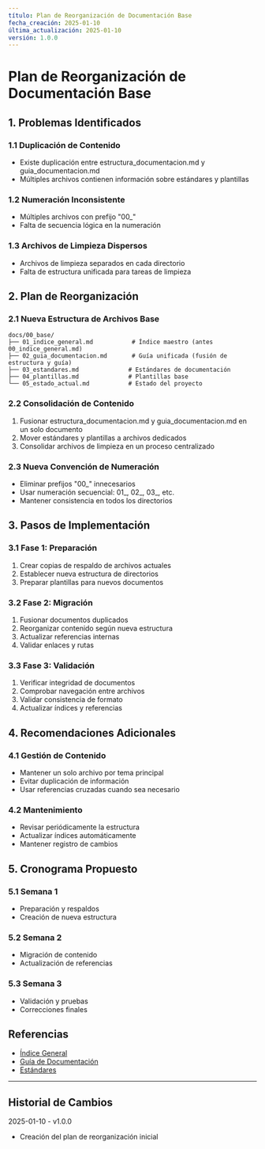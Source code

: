 ```yaml
---
título: Plan de Reorganización de Documentación Base
fecha_creación: 2025-01-10
última_actualización: 2025-01-10
versión: 1.0.0
---
```


# Plan de Reorganización de Documentación Base

## 1. Problemas Identificados

### 1.1 Duplicación de Contenido
- Existe duplicación entre estructura_documentacion.md y guia_documentacion.md
- Múltiples archivos contienen información sobre estándares y plantillas

### 1.2 Numeración Inconsistente
- Múltiples archivos con prefijo "00_"
- Falta de secuencia lógica en la numeración

### 1.3 Archivos de Limpieza Dispersos
- Archivos de limpieza separados en cada directorio
- Falta de estructura unificada para tareas de limpieza

## 2. Plan de Reorganización

### 2.1 Nueva Estructura de Archivos Base
```
docs/00_base/
├── 01_indice_general.md           # Índice maestro (antes 00_indice_general.md)
├── 02_guia_documentacion.md       # Guía unificada (fusión de estructura y guía)
├── 03_estandares.md              # Estándares de documentación
├── 04_plantillas.md              # Plantillas base
└── 05_estado_actual.md           # Estado del proyecto
```

### 2.2 Consolidación de Contenido
1. Fusionar estructura_documentacion.md y guia_documentacion.md en un solo documento
2. Mover estándares y plantillas a archivos dedicados
3. Consolidar archivos de limpieza en un proceso centralizado

### 2.3 Nueva Convención de Numeración
- Eliminar prefijos "00_" innecesarios
- Usar numeración secuencial: 01_, 02_, 03_, etc.
- Mantener consistencia en todos los directorios

## 3. Pasos de Implementación

### 3.1 Fase 1: Preparación
1. Crear copias de respaldo de archivos actuales
2. Establecer nueva estructura de directorios
3. Preparar plantillas para nuevos documentos

### 3.2 Fase 2: Migración
1. Fusionar documentos duplicados
2. Reorganizar contenido según nueva estructura
3. Actualizar referencias internas
4. Validar enlaces y rutas

### 3.3 Fase 3: Validación
1. Verificar integridad de documentos
2. Comprobar navegación entre archivos
3. Validar consistencia de formato
4. Actualizar índices y referencias

## 4. Recomendaciones Adicionales

### 4.1 Gestión de Contenido
- Mantener un solo archivo por tema principal
- Evitar duplicación de información
- Usar referencias cruzadas cuando sea necesario

### 4.2 Mantenimiento
- Revisar periódicamente la estructura
- Actualizar índices automáticamente
- Mantener registro de cambios

## 5. Cronograma Propuesto

### 5.1 Semana 1
- Preparación y respaldos
- Creación de nueva estructura

### 5.2 Semana 2
- Migración de contenido
- Actualización de referencias

### 5.3 Semana 3
- Validación y pruebas
- Correcciones finales

## Referencias
- [Índice General](01_indice_general.md)
- [Guía de Documentación](02_guia_documentacion.md)
- [Estándares](03_estandares.md)

---
## Historial de Cambios
2025-01-10 - v1.0.0
- Creación del plan de reorganización inicial